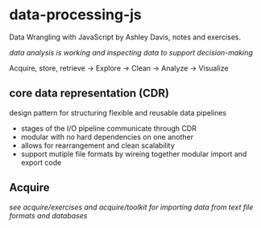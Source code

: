 # data-processing-js
Data Wrangling with JavaScript by Ashley Davis, notes and exercises.

*data analysis is working and inspecting data to support decision-making*

Acquire, store, retrieve -> Explore -> Clean -> Analyze -> Visualize

## core data representation (CDR)

design pattern for structuring flexible and reusable data pipelines

- stages of the I/O pipeline communicate through CDR
- modular with no hard dependencies on one another
- allows for rearrangement and clean scalability
- support mutiple file formats by wireing together modular import and export code

## Acquire
*see acquire/exercises and acquire/toolkit for importing data from text file formats and databases*
